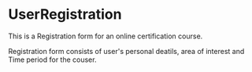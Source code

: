 # UserRegistration
This is a Registration form for an online certification course.

Registration form consists of user's personal deatils, area of interest and Time period for the couser.



